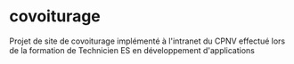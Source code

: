 covoiturage
===========

Projet de site de covoiturage implémenté à l'intranet du CPNV effectué lors de la formation de Technicien ES en développement d'applications
